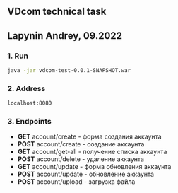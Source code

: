 ## VDcom technical task

## Lapynin Andrey, 09.2022

### 1. Run

```bash
java -jar vdcom-test-0.0.1-SNAPSHOT.war
```

### 2. Address

```bash
localhost:8080
```

### 3. Endpoints

* **GET**  account/create - форма создания аккаунта
* **POST**  account/create - создание аккаунта
* **GET**  account/get-all - получение списка аккаунта
* **POST**  account/delete - удаление аккаунта
* **GET**  account/update - форма обновления аккаунта
* **POST**  account/update - обновление аккаунта
* **POST**  account/upload - загрузка файла